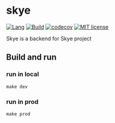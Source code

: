 # skye

[![Lang](https://img.shields.io/badge/rust-%23000000.svg?&style=for-the-badge&logo=rust&logoColor=white)](https://www.rust-lang.org/) [![Build](https://github.com/kinddevil/skye/actions/workflows/ci-workflow.yml/badge.svg)](https://github.com/kinddevil/skye/actions) [![codecov](https://codecov.io/gh/kinddevil/cloud-kitchen/branch/develop/graph/badge.svg?token=FT8YWY4I0Z)](https://codecov.io/gh/kinddevil/cloud-kitchen) [![MIT license](https://img.shields.io/badge/License-MIT-blue.svg)](https://lbesson.mit-license.org/)

Skye is a backend for Skye project

## Build and run
### run in local
```
make dev
```
### run in prod
```
make prod
```
